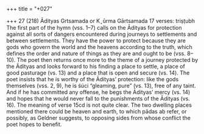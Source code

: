 +++
title = "+027"

+++
27 (218)
Ādityas
Grtsamada or K ̥ ūrma Gārtsamada
17 verses: triṣṭubh
The first part of the hymn (vss. 1–7) calls on the Ādityas for protection against  all sorts of dangers encountered during journeys to settlements and between  settlements. They have the power to protect because they are gods who govern  the world and the heavens according to the truth, which defines the order and  nature of things as they are and ought to be (vss. 8–10). The poet then returns  once more to the theme of a journey protected by the Ādityas and looks forward  to his finding a place to settle, a place of good pasturage (vs. 13) and a place  that is open and secure (vs. 14). The poet insists that he is worthy of the Ādityas’  protection: like the gods themselves (vss. 2, 9), he is śúci “gleaming, pure” (vs.  13), free of any taint. And if he has committed any offense, he begs the Ādityas’  mercy (vs. 14)  and hopes that he would never fall to the punishments of the  Ādityas (vs. 16). The meaning of verse 15cd is not quite clear. The two dwelling  places mentioned there could be heaven and earth, to which pādas ab refer, or  possibly, as Geldner suggests, to opposing sides from whose conflict the poet  hopes to benefit.